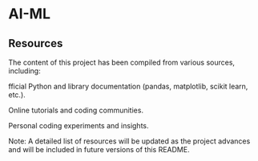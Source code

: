 # AI-ML
## Resources
The content of this project has been compiled from various sources, including:

fficial Python and library documentation (pandas, matplotlib, scikit learn, etc.).

Online tutorials and coding communities.

Personal coding experiments and insights.

Note: A detailed list of resources will be updated as the project advances and will be included in future versions of this README.

